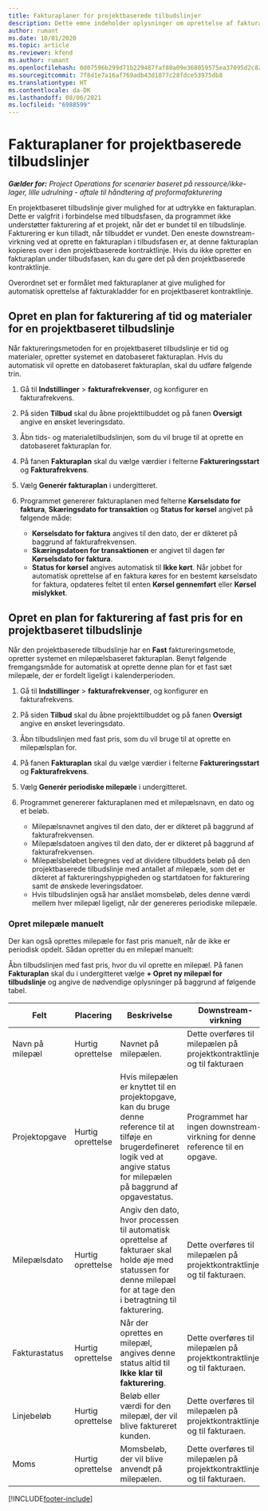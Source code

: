 ```yaml
---
title: Fakturaplaner for projektbaserede tilbudslinjer
description: Dette emne indeholder oplysninger om oprettelse af fakturaplaner og milepæle for tilbudslinjer.
author: rumant
ms.date: 10/01/2020
ms.topic: article
ms.reviewer: kfend
ms.author: rumant
ms.openlocfilehash: 0d07596b299d71b229487faf80a09e368059575ea37095d2c82d35561d009c96
ms.sourcegitcommit: 7f8d1e7a16af769adb43d1877c28fdce53975db8
ms.translationtype: HT
ms.contentlocale: da-DK
ms.lasthandoff: 08/06/2021
ms.locfileid: "6988599"
---
```

# <a name="invoice-schedules-on-project-based-quote-lines"></a>Fakturaplaner for projektbaserede tilbudslinjer

_**Gælder for:** Project Operations for scenarier baseret på ressource/ikke-lager, lille udrulning - aftale til håndtering af proformafakturering_

En projektbaseret tilbudslinje giver mulighed for at udtrykke en fakturaplan. Dette er valgfrit i forbindelse med tilbudsfasen, da programmet ikke understøtter fakturering af et projekt, når det er bundet til en tilbudslinje. Fakturering er kun tilladt, når tilbuddet er vundet. Den eneste downstream-virkning ved at oprette en fakturaplan i tilbudsfasen er, at denne fakturaplan kopieres over i den projektbaserede kontraktlinje. Hvis du ikke opretter en fakturaplan under tilbudsfasen, kan du gøre det på den projektbaserede kontraktlinje.

Overordnet set er formålet med fakturaplaner at give mulighed for automatisk oprettelse af fakturakladder for en projektbaseret kontraktlinje. 

## <a name="create-a-time-and-material-invoice-schedule-for-a-project-based-quote-line"></a>Opret en plan for fakturering af tid og materialer for en projektbaseret tilbudslinje

Når faktureringsmetoden for en projektbaseret tilbudslinje er tid og materialer, opretter systemet en datobaseret fakturaplan. Hvis du automatisk vil oprette en datobaseret fakturaplan, skal du udføre følgende trin.

1. Gå til **Indstillinger** > **fakturafrekvenser**, og konfigurer en fakturafrekvens.
2. På siden **Tilbud** skal du åbne projekttilbuddet og på fanen **Oversigt** angive en ønsket leveringsdato.
3. Åbn tids- og materialetilbudslinjen, som du vil bruge til at oprette en datobaseret fakturaplan for. 
4. På fanen **Fakturaplan** skal du vælge værdier i felterne **Faktureringsstart** og **Fakturafrekvens**. 
5. Vælg **Generér fakturaplan** i undergitteret.
6. Programmet genererer fakturaplanen med felterne **Kørselsdato for faktura**, **Skæringsdato for transaktion** og **Status for kørsel** angivet på følgende måde:

    - **Kørselsdato for faktura** angives til den dato, der er dikteret på baggrund af fakturafrekvensen.
    - **Skæringsdatoen for transaktionen** er angivet til dagen før **Kørselsdato for faktura**.
    - **Status for kørsel** angives automatisk til **Ikke kørt**. Når jobbet for automatisk oprettelse af en faktura køres for en bestemt kørselsdato for faktura, opdateres feltet til enten **Kørsel gennemført** eller **Kørsel mislykket**.

## <a name="create-a-fixed-price-invoice-schedule-for-a-project-based-quote-line"></a>Opret en plan for fakturering af fast pris for en projektbaseret tilbudslinje

Når den projektbaserede tilbudslinje har en **Fast** faktureringsmetode, opretter systemet en milepælsbaseret fakturaplan. Benyt følgende fremgangsmåde for automatisk at oprette denne plan for et fast sæt milepæle, der er fordelt ligeligt i kalenderperioden.

1. Gå til **Indstillinger** > **fakturafrekvenser**, og konfigurer en fakturafrekvens.
2. På siden **Tilbud** skal du åbne projekttilbuddet og på fanen **Oversigt** angive en ønsket leveringsdato.
3. Åbn tilbudslinjen med fast pris, som du vil bruge til at oprette en milepælsplan for. 
4. På fanen **Fakturaplan** skal du vælge værdier i felterne **Faktureringsstart** og **Fakturafrekvens**. 
5. Vælg **Generér periodiske milepæle** i undergitteret.
6. Programmet genererer fakturaplanen med et milepælsnavn, en dato og et beløb.

    - Milepælsnavnet angives til den dato, der er dikteret på baggrund af fakturafrekvensen.
    - Milepælsdatoen angives til den dato, der er dikteret på baggrund af fakturafrekvensen.
    - Milepælsbeløbet beregnes ved at dividere tilbuddets beløb på den projektbaserede tilbudslinje med antallet af milepæle, som det er dikteret af faktureringshyppigheden og startdatoen for fakturering samt de ønskede leveringsdatoer.
    - Hvis tilbudslinjen også har anslået momsbeløb, deles denne værdi mellem hver milepæl ligeligt, når der genereres periodiske milepæle.

### <a name="manually-create-milestones"></a>Opret milepæle manuelt

Der kan også oprettes milepæle for fast pris manuelt, når de ikke er periodisk opdelt. Sådan opretter du en milepæl manuelt:

Åbn tilbudslinjen med fast pris, hvor du vil oprette en milepæl. På fanen **Fakturaplan** skal du i undergitteret vælge **+ Opret ny milepæl for tilbudslinje** og angive de nødvendige oplysninger på baggrund af følgende tabel.

| **Felt** | **Placering** | **Beskrivelse** | **Downstream-virkning** |
| --- | --- | --- | --- |
| Navn på milepæl | Hurtig oprettelse | Navnet på milepælen. | Dette overføres til milepælen på projektkontraktlinjen og til fakturaen |
| Projektopgave | Hurtig oprettelse | Hvis milepælen er knyttet til en projektopgave, kan du bruge denne reference til at tilføje en brugerdefineret logik ved at angive status for milepælen på baggrund af opgavestatus. | Programmet har ingen downstream-virkning for denne reference til en opgave. |
| Milepælsdato | Hurtig oprettelse | Angiv den dato, hvor processen til automatisk oprettelse af fakturaer skal holde øje med statussen for denne milepæl for at tage den i betragtning til fakturering. | Dette overføres til milepælen på projektkontraktlinjen og til fakturaen. |
| Fakturastatus | Hurtig oprettelse | Når der oprettes en milepæl, angives denne status altid til **Ikke klar til fakturering**. | Dette overføres til milepælen på projektkontraktlinjen og til fakturaen. |
| Linjebeløb | Hurtig oprettelse | Beløb eller værdi for den milepæl, der vil blive faktureret kunden. | Dette overføres til milepælen på projektkontraktlinjen og til fakturaen. |
| Moms | Hurtig oprettelse | Momsbeløb, der vil blive anvendt på milepælen. | Dette overføres til milepælen på projektkontraktlinjen og til fakturaen. |


[!INCLUDE[footer-include](../includes/footer-banner.md)]
